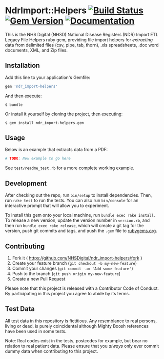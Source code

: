 # NdrImport::Helpers [![Build Status](https://github.com/NHSDigital/ndr_import-helpers/workflows/Test/badge.svg)](https://github.com/NHSDigital/ndr_import-helpers/actions?query=workflow%3Atest) [![Gem Version](https://badge.fury.io/rb/ndr_import-helpers.svg)](https://rubygems.org/gems/ndr_import-helpers) [![Documentation](https://img.shields.io/badge/ndr_import-docs-blue.svg)](https://www.rubydoc.info/gems/ndr_import-helpers)
This is the NHS Digital (NHSD) National Disease Registers (NDR) Import ETL Legacy File Helpers ruby gem, providing file import helpers for *extracting* data from delimited files (csv, pipe, tab, thorn), .xls spreadsheets, .doc word documents, XML, and Zip files.

## Installation

Add this line to your application's Gemfile:

```ruby
gem 'ndr_import-helpers'
```

And then execute:

    $ bundle

Or install it yourself by cloning the project, then executing:

    $ gem install ndr_import-helpers.gem

## Usage

Below is an example that extracts data from a PDF:

```ruby
# TODO: New example to go here
```

See `test/readme_test.rb` for a more complete working example.

## Development

After checking out the repo, run `bin/setup` to install dependencies. Then, run `rake test` to run the tests. You can also run `bin/console` for an interactive prompt that will allow you to experiment.

To install this gem onto your local machine, run `bundle exec rake install`. To release a new version, update the version number in `version.rb`, and then run `bundle exec rake release`, which will create a git tag for the version, push git commits and tags, and push the `.gem` file to [rubygems.org](https://rubygems.org).

## Contributing

1. Fork it ( https://github.com/NHSDigital/ndr_import-helpers/fork )
2. Create your feature branch (`git checkout -b my-new-feature`)
3. Commit your changes (`git commit -am 'Add some feature'`)
4. Push to the branch (`git push origin my-new-feature`)
5. Create a new Pull Request

Please note that this project is released with a Contributor Code of Conduct. By participating in this project you agree to abide by its terms.

## Test Data

All test data in this repository is fictitious. Any resemblance to real persons, living or dead, is purely coincidental although Mighty Boosh references have been used in some tests.

Note: Real codes exist in the tests, postcodes for example, but bear no relation to real patient data. Please ensure that you *always* only ever commit dummy data when contributing to this project.
